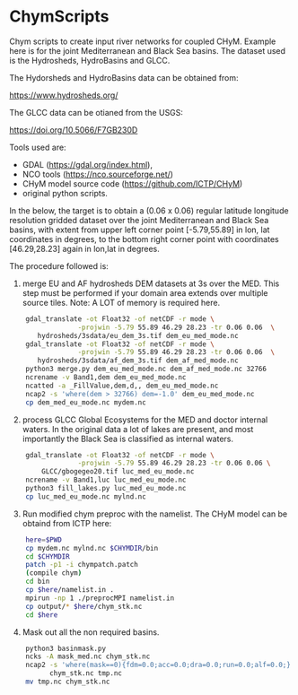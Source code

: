 # ChymScripts

Chym scripts to create input river networks for coupled CHyM.
Example here is for the joint Mediterranean and Black Sea basins.
The dataset used is the Hydrosheds, HydroBasins and GLCC.

The Hydorsheds and HydroBasins data can be obtained from:

https://www.hydrosheds.org/

The GLCC data can be otianed from the USGS:

https://doi.org/10.5066/F7GB230D

Tools used are:

* GDAL (https://gdal.org/index.html),
* NCO tools (https://nco.sourceforge.net/)
* CHyM model source code (https://github.com/ICTP/CHyM)
* original python scripts.

In the below, the target is to obtain a (0.06 x 0.06) regular latitude
longitude resolution gridded dataset over the joint Mediterranean and Black
Sea basins, with extent from upper left corner point [-5.79,55.89] in
lon, lat coordinates in degrees, to the bottom right corner point with
coordinates [46.29,28.23] again in lon,lat in degrees.

The procedure followed is:

1) merge EU and AF hydrosheds DEM datasets at 3s over the MED. This step must
be performed if your domain area extends over multiple source tiles.
Note: A LOT of memory is required here.

```bash
    gdal_translate -ot Float32 -of netCDF -r mode \
                 -projwin -5.79 55.89 46.29 28.23 -tr 0.06 0.06  \
       hydrosheds/3sdata/eu_dem_3s.tif dem_eu_med_mode.nc
    gdal_translate -ot Float32 -of netCDF -r mode \
                 -projwin -5.79 55.89 46.29 28.23 -tr 0.06 0.06  \
       hydrosheds/3sdata/af_dem_3s.tif dem_af_med_mode.nc
    python3 merge.py dem_eu_med_mode.nc dem_af_med_mode.nc 32766
    ncrename -v Band1,dem dem_eu_med_mode.nc
    ncatted -a _FillValue,dem,d,, dem_eu_med_mode.nc
    ncap2 -s 'where(dem > 32766) dem=-1.0' dem_eu_med_mode.nc
    cp dem_med_eu_mode.nc mydem.nc
```

2) process GLCC Global Ecosystems for the MED and doctor internal waters. In
the original data a lot of lakes are present, and most importantly the Black
Sea is classified as internal waters.

```bash
    gdal_translate -ot Float32 -of netCDF -r mode \
                 -projwin -5.79 55.89 46.29 28.23 -tr 0.06 0.06 \
        GLCC/gbogegeo20.tif luc_med_eu_mode.nc
    ncrename -v Band1,luc luc_med_eu_mode.nc
    python3 fill_lakes.py luc_med_eu_mode.nc
    cp luc_med_eu_mode.nc mylnd.nc
```

3) Run modified chym preproc with the namelist. The CHyM model can be obtaind
from ICTP here: 

```bash
    here=$PWD
    cp mydem.nc mylnd.nc $CHYMDIR/bin
    cd $CHYMDIR
    patch -p1 -i chympatch.patch
    (compile chym)
    cd bin
    cp $here/namelist.in .
    mpirun -np 1 ./preprocMPI namelist.in
    cp output/* $here/chym_stk.nc
    cd $here
```

4) Mask out all the non required basins.

```bash
    python3 basinmask.py
    ncks -A mask_med.nc chym_stk.nc
    ncap2 -s 'where(mask==0){fdm=0.0;acc=0.0;dra=0.0;run=0.0;alf=0.0;}' \
          chym_stk.nc tmp.nc
    mv tmp.nc chym_stk.nc
```
